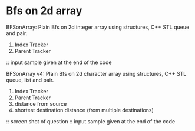 # Bfs on 2d array
BFSonArray:
Plain Bfs on 2d integer array using structures, C++ STL queue and pair.
1) Index Tracker
2) Parent Tracker

:: input sample given at the end of the code

BFSonArray v4:
Plain Bfs on 2d character array using structures, C++ STL queue, list and pair.
1) Index Tracker
2) Parent Tracker
3) distance from source
4) shortest destination distance (from multiple destinations)

:: screen shot of question
:: input sample given at the end of the code
